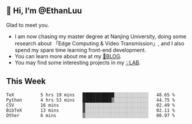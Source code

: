 ## 👋 Hi, I’m @EthanLuu

Glad to meet you.

- I am now chasing my master degree at Nanjing University, doing some research about 「Edge Computing & Video Transmission」, and I also spend my spare time learning front-end development.
- You can learn more about me at my [📝BLOG](https://blog.ethanloo.cn).
- You may find some interesting projects in my [💡LAB](https://lab.ethanloo.cn).

## This Week
<!--START_SECTION:waka-->

```text
TeX          5 hrs 19 mins   ████████████░░░░░░░░░░░░░   48.65 %
Python       4 hrs 53 mins   ███████████▒░░░░░░░░░░░░░   44.75 %
CSV          16 mins         ▓░░░░░░░░░░░░░░░░░░░░░░░░   02.49 %
BibTeX       13 mins         ▓░░░░░░░░░░░░░░░░░░░░░░░░   02.11 %
Other        6 mins          ▒░░░░░░░░░░░░░░░░░░░░░░░░   00.97 %
```

<!--END_SECTION:waka-->
